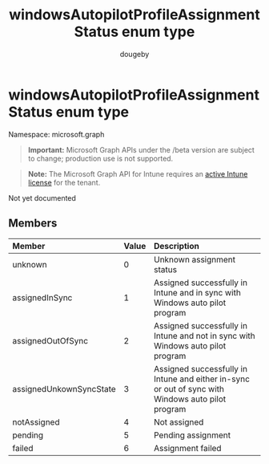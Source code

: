 ﻿---
title: "windowsAutopilotProfileAssignmentStatus enum type"
description: "Not yet documented"
author: "dougeby"
localization_priority: Normal
ms.prod: "intune"
doc_type: enumPageType
---

# windowsAutopilotProfileAssignmentStatus enum type

Namespace: microsoft.graph

> **Important:** Microsoft Graph APIs under the /beta version are subject to change; production use is not supported.

> **Note:** The Microsoft Graph API for Intune requires an [active Intune license](https://go.microsoft.com/fwlink/?linkid=839381) for the tenant.

Not yet documented

## Members

| Member                  | Value | Description                                                                                       |
| :---------------------- | :---- | :------------------------------------------------------------------------------------------------ |
| unknown                 | 0     | Unknown assignment status                                                                         |
| assignedInSync          | 1     | Assigned successfully in Intune and in sync with Windows auto pilot program                       |
| assignedOutOfSync       | 2     | Assigned successfully in Intune and not in sync with Windows auto pilot program                   |
| assignedUnkownSyncState | 3     | Assigned successfully in Intune and either in-sync or out of sync with Windows auto pilot program |
| notAssigned             | 4     | Not assigned                                                                                      |
| pending                 | 5     | Pending assignment                                                                                |
| failed                  | 6     | Assignment failed                                                                                 |
